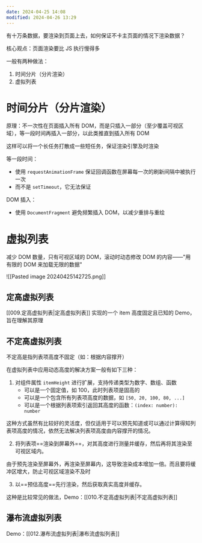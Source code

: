 ```yaml
---
date: 2024-04-25 14:08
modified: 2024-04-26 13:29
---
```


有十万条数据，要渲染到页面上去，如何保证不卡主页面的情况下渲染数据？

核心观点：页面渲染要比 JS 执行慢得多

一般有两种做法：

1. 时间分片（分片渲染）
2. 虚拟列表

# 时间分片（分片渲染）

原理：不一次性在页面插入所有 DOM，而是只插入一部分（至少覆盖可视区域），等一段时间再插入一部分，以此类推直到插入所有 DOM

这样可以将一个长任务打散成一些短任务，保证渲染引擎及时渲染

等一段时间：

- 使用 `requestAnimationFrame` 保证回调函数在屏幕每一次的刷新间隔中被执行一次
- 而不是 `setTimeout`，它无法保证

DOM 插入：

- 使用 `DocumentFragment` 避免频繁插入 DOM，以减少重排与重绘

# 虚拟列表

减少 DOM 数量，只有可视区域的 DOM，滚动时动态修改 DOM 的内容——"用有限的 DOM 来加载无限的数据"

![[Pasted image 20240425142725.png]]

## 定高虚拟列表

[[009.定高虚拟列表|定高虚拟列表]] 实现的一个 item 高度固定且已知的 Demo，旨在理解其原理

## 不定高虚拟列表

不定高是指列表项高度不固定（如：根据内容撑开）

在虚拟列表中应用动态高度的解决方案一般有如下三种：

1. 对组件属性 `itemHeight` 进行扩展，支持传递类型为数字、数组、函数
	- 可以是一个固定值，如 100，此时列表项是固高的
	- 可以是一个包含所有列表项高度的数据，如 `[50, 20, 100, 80, ...]`
	- 可以是一个根据列表项索引返回其高度的函数：`(index: number): number`

这种方式虽然有比较好的灵活度，但仅适用于可以预先知道或可以通过计算得知列表项高度的情况，依然无法解决列表项高度由内容撑开的情况。

2. 将列表项==渲染到屏幕外==，对其高度进行测量并缓存，然后再将其渲染至可视区域内。

由于预先渲染至屏幕外，再渲染至屏幕内，这导致渲染成本增加一倍。而且要将缓冲区增大，防止可视区域渲染不及时

3. 以==预估高度==先行渲染，然后获取真实高度并缓存。

这种是比较常见的做法，Demo：[[010.不定高虚拟列表|不定高虚拟列表]]

## 瀑布流虚拟列表

Demo：[[012.瀑布流虚拟列表|瀑布流虚拟列表]]
